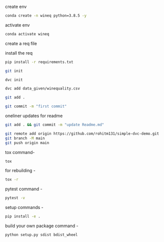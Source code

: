 create env

```bash
conda create -n wineq python=3.8.5 -y
```

activate env
```bash
conda activate wineq
```

create a req file

install the req
```bash
pip install -r requirements.txt 
```

```bash
git init
```
```bash
dvc init 
```
```bash
dvc add data_given/winequality.csv
```
```bash
git add .
```
```bash
git commit -m "first commit"
```

oneliner updates  for readme

```bash
git add . && git commit -m "update Readme.md"
```
```bash
git remote add origin https://github.com/rohitm131/simple-dvc-demo.git
git branch -M main
git push origin main
```


tox command-
```bash
tox
```

for rebuilding -
```bash
tox -r
```

pytest command -
```bash
pytest -v
```

setup commands -
``` bash
pip install -e .
```

build your own package command -
```bash
python setup.py sdist bdist_wheel
```